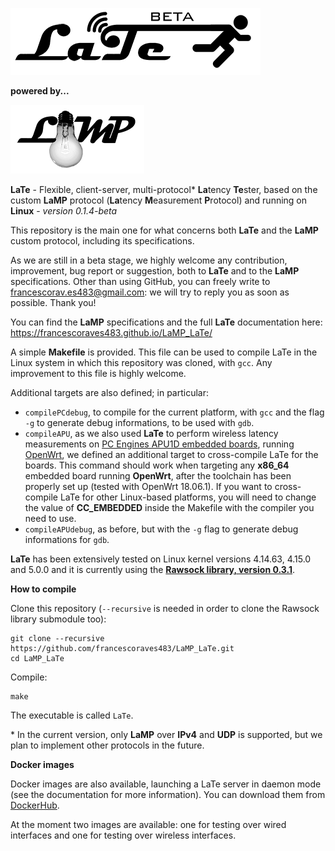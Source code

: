 ![](./docs/pics/LaTe_logo_beta_small.png)

**powered by...**

![](./docs/pics/LaMP_logo.png)

**LaTe** - Flexible, client-server, multi-protocol* **La**tency **Te**ster, based on the custom **LaMP** protocol (**La**tency **M**easurement **P**rotocol) and running on **Linux** - _version 0.1.4-beta_

This repository is the main one for what concerns both **LaTe** and the **LaMP** custom protocol, including its specifications.

As we are still in a beta stage, we highly welcome any contribution, improvement, bug report or suggestion, both to **LaTe** and to the **LaMP** specifications.
Other than using GitHub, you can freely write to <francescorav.es483@gmail.com>: we will try to reply you as soon as possible. Thank you!

You can find the **LaMP** specifications and the full **LaTe** documentation here: 
https://francescoraves483.github.io/LaMP_LaTe/

A simple **Makefile** is provided. This file can be used to compile LaTe in the Linux system in which this repository was cloned, with `gcc`. Any improvement to this file is highly welcome.

Additional targets are also defined; in particular:
- `compilePCdebug`, to compile for the current platform, with `gcc` and the flag `-g` to generate debug informations, to be used with `gdb`.
- `compileAPU`, as we also used **LaTe** to perform wireless latency measurements on [PC Engines APU1D embedded boards](https://pcengines.ch/apu1d.htm), running [OpenWrt](https://github.com/francescoraves483/OpenWrt-V2X), we defined an additional target to cross-compile LaTe for the boards. This command should work when targeting any **x86_64** embedded board running **OpenWrt**, after the toolchain has been properly set up (tested with OpenWrt 18.06.1). If you want to cross-compile LaTe for other Linux-based platforms, you will need to change the value of **CC_EMBEDDED** inside the Makefile with the compiler you need to use.
- `compileAPUdebug`, as before, but with the `-g` flag to generate debug informations for `gdb`.

**LaTe** has been extensively tested on Linux kernel versions 4.14.63, 4.15.0 and 5.0.0 and it is currently using the [**Rawsock library, version 0.3.1**](https://github.com/francescoraves483/Rawsock_lib).

**How to compile**

Clone this repository (`--recursive` is needed in order to clone the Rawsock library submodule too):
```
git clone --recursive https://github.com/francescoraves483/LaMP_LaTe.git
cd LaMP_LaTe
```
Compile:
```
make
```

The executable is called `LaTe`.

\* In the current version, only **LaMP** over **IPv4** and **UDP** is supported, but we plan to implement other protocols in the future.

**Docker images**

Docker images are also available, launching a LaTe server in daemon mode (see the documentation for more information). You can download them from [DockerHub](https://hub.docker.com/u/francescoraves483).

At the moment two images are available: one for testing over wired interfaces and one for testing over wireless interfaces.
